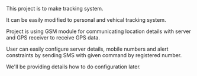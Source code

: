 This project is to make tracking system. 

It can be easily modified to personal and vehical tracking system.

Project is using GSM module for communicating location details with server and GPS receiver to 
receive GPS data.

User can easily configure server details, mobile numbers and alert constraints by sending SMS with given command by registered number.

We'll be providing details how to do configuration later.
